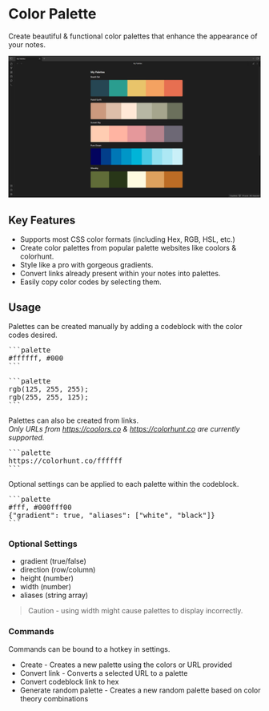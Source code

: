 # Color Palette

Create beautiful & functional color palettes that enhance the appearance of your notes.

![Color Palette Demo](ColorPaletteDemo.png)

## Key Features
- Supports most CSS color formats (including Hex, RGB, HSL, etc.)
- Create color palettes from popular palette websites like coolors & colorhunt.
- Style like a pro with gorgeous gradients.
- Convert links already present within your notes into palettes.
- Easily copy color codes by selecting them.

## Usage

Palettes can be created manually by adding a codeblock with the color codes desired.

<pre>
```palette
#ffffff, #000
```
</pre>

<pre>
```palette
rgb(125, 255, 255);
rgb(255, 255, 125);
```
</pre>

Palettes can also be created from links.\
*Only URLs from https://coolors.co & https://colorhunt.co are currently supported.*

<pre>
```palette
https://colorhunt.co/ffffff
```
</pre>

Optional settings can be applied to each palette within the codeblock.
<pre>
```palette
#fff, #000fff00
{"gradient": true, "aliases": ["white", "black"]}
```
</pre>

### Optional Settings
- gradient (true/false)
- direction (row/column)
- height (number)
- width (number)
- aliases (string array)
> Caution - using width might cause palettes to display incorrectly.

### Commands
Commands can be bound to a hotkey in settings.

- Create - Creates a new palette using the colors or URL provided
- Convert link - Converts a selected URL to a palette
- Convert codeblock link to hex
- Generate random palette - Creates a new random palette based on color theory combinations